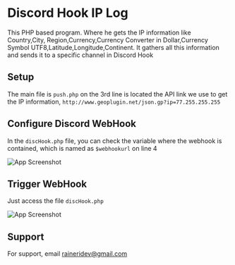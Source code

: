 
# Discord Hook IP Log

This PHP based program. Where he gets the IP information like Country,City, Region,Currency,Currency Converter in Dollar,Currency Symbol UTF8,Latitude,Longitude,Continent. It gathers all this information and sends it to a specific channel in Discord Hook


## Setup

The main file is `push.php` on the 3rd line is located the API link we use to get the IP information, `http://www.geoplugin.net/json.gp?ip=77.255.255.255`
    
## Configure Discord WebHook
In the `discHook.php` file, you can check the variable where the webhook is contained, which is named as `$webhookurl` on line 4

![App Screenshot](https://media.discordapp.net/attachments/1147890671705915583/1148682680855183390/image.png?width=937&height=178)

## Trigger WebHook
Just access the file `discHook.php`


![App Screenshot](https://media.discordapp.net/attachments/1147890671705915583/1148683304711766076/image.png?width=249&height=153)


## Support

For support, email raineridev@gmail.com

